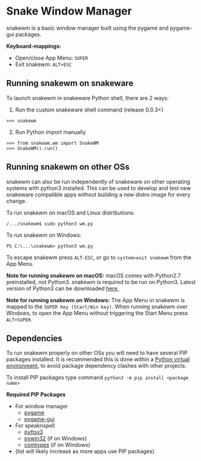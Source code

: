 # Snake Window Manager
snakewm is a basic window manager built using the pygame and pygame-gui packages.

**Keyboard-mappings:**
+ Open/close App Menu: `SUPER`
+ Exit snakewm: `ALT+ESC`


## Running snakewm on snakeware
To launch snakewm in snakeware Python shell, there are 2 ways:

1. Run the custom snakeware shell command (release 0.0.3+)
```
>>> snakewm
```
2. Run Python import manually
```
>>> from snakewm.wm import SnakeWM
>>> SnakeWM().run()
```
## Running snakewm on other OSs
snakewm can also be run independently of snakeware on other operating systems with python3 installed.  This can be used to develop and 
test new snakeware compatible apps without building a new distro image for every change.

To run snakewm on macOS and Linux distributions:

```/.../snakewm$ sudo python3 wm.py```

To run snakewm on Windows:

```PS C:\...\snakewm> python3 wm.py```

To escape snakewm press `ALT-ESC`, or go to `system>exit snakewm` from the App Menu.

**Note for running snakewm on macOS:**
macOS comes with Python2.7 preinstalled, not Python3.  snakewm is required to be run on Python3.  Latest version of Python3 can be 
downloaded [here.](https://www.python.org/downloads/mac-osx/)

**Note for running snakewm on Windows:**
The App Menu in snakewm is mapped to the `SUPER Key (Start/Win key)`.  When running snakewm over Windows, to open the 
App Menu without triggering the Start Menu press `ALT+SUPER`.

## Dependencies

To run snakewm properly on other OSs you will need to have several PIP packages installed.  It is recommended this is done within 
a [Python virtual environment](https://docs.python.org/3/library/venv.html), to avoid package dependency 
clashes with other projects.

To install PIP packages type command `python3 -m pip install <package name>`

**Required PIP Packages**
+ For window manager
    + [pygame](https://pypi.org/project/pygame/)
    + [pygame-gui](https://pypi.org/project/pygame-gui/)
+ For speaknspell
    + [pyttsx3](https://pypi.org/project/pyttsx3/)
    + [pywin32](https://pypi.org/project/pywin32/) (if on Windows)
    + [comtypes](https://pypi.org/project/comtypes/) (if on Windows)
+ (list will likely increase as more apps use PIP packages)
